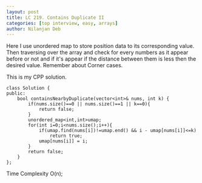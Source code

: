 ```yaml
---
layout: post
title: LC 219. Contains Duplicate II
categories: [top interview, easy, arrays]
author: Nilanjan Deb
---
```

Here I use unordered map to store position data to its corresponding value. Then traversing over the array and check for every numbers as it appear before or not and if it's appear if the distance between them is less then the desired value. Remember about Corner cases. 
 
This is my CPP solution.

```
class Solution {
public:
    bool containsNearbyDuplicate(vector<int>& nums, int k) {
        if(nums.size()==0 || nums.size()==1 || k==0){
            return false;
        }
        unordered_map<int,int>umap;
        for(int i=0;i<nums.size();i++){
            if(umap.find(nums[i])!=umap.end() && i - umap[nums[i]]<=k)
                return true;
            umap[nums[i]] = i;
        }
        return false;
    }
};
```
Time Complexity O(n);
